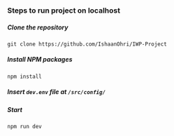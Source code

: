 ### Steps to run project on localhost
##### Clone the repository
```git clone https://github.com/IshaanOhri/IWP-Project```

##### Install NPM packages
```npm install```

##### Insert ```dev.env``` file at ```/src/config/```

##### Start
```npm run dev```
